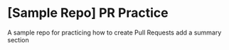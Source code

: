 # [Sample Repo] PR Practice
A sample repo for practicing how to create Pull Requests
add a summary section
